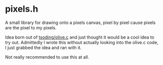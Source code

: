 # pixels.h

A small library for drawing onto a pixels canvas, pixel by pixel cause pixels are the pixel to my pixels.

Idea born out of [tsoding/olive.c](https://github.com/tsoding/olive.c) and just thought it would be a cool idea to try out.
Admittedly I wrote this without actually looking into the olive.c code, I just grabbed the idea and ran with it.

Not really recommended to use this at all.



